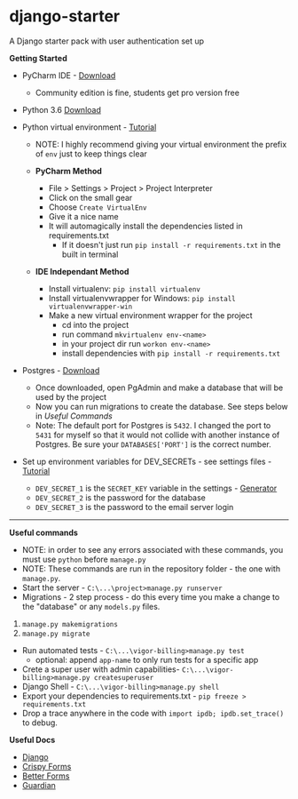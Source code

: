 # django-starter
A Django starter pack with user authentication set up

__Getting Started__
- PyCharm IDE - [Download](https://www.jetbrains.com/pycharm/download/#section=windows)
    - Community edition is fine, students get pro version free
- Python 3.6 [Download](https://www.python.org/downloads/)
- Python virtual environment - [Tutorial](http://docs.python-guide.org/en/latest/dev/virtualenvs/)
    - NOTE: I highly recommend giving your virtual environment the prefix of `env` just to keep things clear
    
    - __PyCharm Method__
        - File > Settings > Project > Project Interpreter
        - Click on the small gear
        - Choose `Create VirtualEnv`
        - Give it a nice name
        - It will automagically install the dependencies listed in requirements.txt
            - If it doesn't just run `pip install -r requirements.txt` in the built in terminal
    
    - __IDE Independant Method__
        - Install virtualenv: `pip install virtualenv`
        - Install virtualenvwrapper for Windows: `pip install virtualenvwrapper-win`
        - Make a new virtual environment wrapper for the project
            - cd into the project
            - run command `mkvirtualenv env-<name>`
            - in your project dir run `workon env-<name>`
            - install dependencies with `pip install -r requirements.txt`
    
- Postgres - [Download](https://www.enterprisedb.com/downloads/postgres-postgresql-downloads)
    - Once downloaded, open PgAdmin and make a database that will be used by the project
    - Now you can run migrations to create the database. See steps below in *Useful Commands*
    - Note: The default port for Postgres is `5432`. I changed the port to `5431` for myself 
    so that it would not collide with another instance of Postgres. Be sure your 
    `DATABASES['PORT']` is the correct number.
- Set up environment variables for DEV_SECRETs - see settings files - [Tutorial](https://www.computerhope.com/issues/ch000549.htm)
    - `DEV_SECRET_1` is the `SECRET_KEY` variable in the settings - [Generator](https://www.miniwebtool.com/django-secret-key-generator/)
    - `DEV_SECRET_2` is the password for the database
    - `DEV_SECRET_3` is the password to the email server login

---

__Useful commands__

- NOTE: in order to see any errors associated with these commands, you must use `python` before `manage.py`
- NOTE: These commands are run in the repository folder - the one with `manage.py`.
- Start the server - `C:\...\project>manage.py runserver`
- Migrations - 2 step process - do this every time you make a change to the "database" or any `models.py` files.
1. `manage.py makemigrations` 
2. `manage.py migrate`
- Run automated tests - `C:\...\vigor-billing>manage.py test` 
    - optional: append `app-name` to only run tests for a specific app
- Crete a super user with admin capabilities- `C:\...\vigor-billing>manage.py createsuperuser`
- Django Shell - `C:\...\vigor-billing>manage.py shell`
- Export your dependencies to requirements.txt - `pip freeze > requirements.txt`
- Drop a trace anywhere in the code with `import ipdb; ipdb.set_trace()` to debug.

__Useful Docs__
- [Django](https://docs.djangoproject.com/en/1.11/)
- [Crispy Forms](http://django-crispy-forms.readthedocs.io/en/latest/)
- [Better Forms](http://django-betterforms.readthedocs.io/en/latest/multiform.html)
- [Guardian](https://django-guardian.readthedocs.io/en/stable/)
